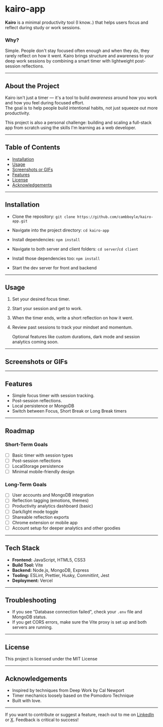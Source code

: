 # kairo-app

**Kairo** is a minimal productivity tool (I know..) that helps users focus and reflect during study or work sessions.

### Why?

Simple. People don't stay focused often enough and when they do, they
rarely reflect on how it went.
Kairo brings structure and awareness to your deep work sessions by
combining a smart timer with lightweight post-session reflections.

---

## About the Project

Kairo isn't just a timer — it's a tool to build _awareness_ around how you work and how you feel during focused effort.  
The goal is to help people build intentional habits, not just squeeze out more productivity.

This project is also a personal challenge: building and scaling a full-stack app from scratch using the skills I'm learning as a web developer.

---

## Table of Contents

- [Installation](#installation)
- [Usage](#usage)
- [Screenshots or GIFs](#screenshots-or-gifs)
- [Features](#features)
- [License](#license)
- [Acknowledgements](acknowledgements)

---

## Installation

- Clone the repository:
  `git clone https://github.com/cambboyle/kairo-app.git`

- Navigate into the project directory:
  `cd kairo-app`

- Install dependencies:
  `npm install`

- Navigate to both server and client folders:
  `cd server`/`cd client`

- Install those dependencies too:
  `npm install`

- Start the dev server for front and backend

---

## Usage

1. Set your desired focus timer.
2. Start your session and get to work.
3. When the timer ends, write a short reflection on how it went.
4. Review past sessions to track your mindset and momentum.

   Optional features like custom durations, dark mode and session analytics coming soon.

---

## Screenshots or GIFs

---

## Features

- Simple focus timer with session tracking.
- Post-session reflections.
- Local persistence or MongoDB
- Switch between Focus, Short Break or Long Break timers

---

## Roadmap

### Short-Term Goals

- [ ] Basic timer with session types
- [ ] Post-session reflections
- [ ] LocalStorage persistence
- [ ] Minimal mobile-friendly design

### Long-Term Goals

- [ ] User accounts and MongoDB integration
- [ ] Reflection tagging (emotions, themes)
- [ ] Productivity analytics dashboard (basic)
- [ ] Dark/light mode toggle
- [ ] Shareable reflection exports
- [ ] Chrome extension or mobile app
- [ ] Account setup for deeper analytics and other goodies

---

## Tech Stack

- **Frontend:** JavaScript, HTML5, CSS3
- **Build Tool:** Vite
- **Backend:** Node.js, MongoDB, Express
- **Tooling:** ESLint, Prettier, Husky, Commitlint, Jest
- **Deployment:** Vercel

---

## Troubleshooting

- If you see "Database connection failed", check your `.env` file and MongoDB status.
- If you get CORS errors, make sure the Vite proxy is set up and both servers are running.

---

## License

This project is licensed under the MIT License

---

## Acknowledgements

- Inspired by techniques from Deep Work by Cal Newport
- Timer mechanics loosely based on the Pomodoro Technique
- Built with love.

---

If you want to contribute or suggest a feature, reach out to me on [LinkedIn](https://www.linkedin.com/in/cbb00/) or [X](https://x.com/cambboyle).
Feedback is critical to success!
